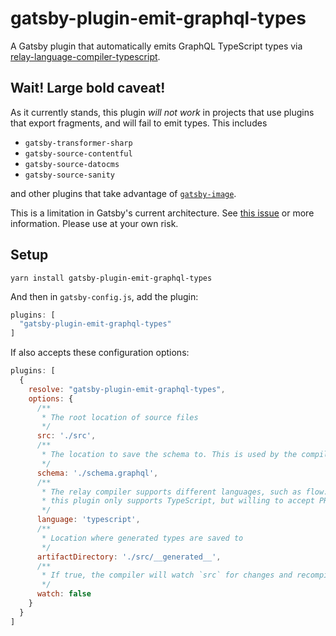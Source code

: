 # gatsby-plugin-emit-graphql-types

A Gatsby plugin that automatically emits GraphQL TypeScript types via [relay-language-compiler-typescript](https://github.com/relay-tools/relay-compiler-language-typescript).

## Wait! Large bold caveat!

As it currently stands, this plugin *will not work* in projects that use plugins that export fragments, and will fail to emit types. This includes
- `gatsby-transformer-sharp`
- `gatsby-source-contentful`
- `gatsby-source-datocms`
- `gatsby-source-sanity`

and other plugins that take advantage of [`gatsby-image`](https://www.gatsbyjs.org/packages/gatsby-image/#fragments).

This is a limitation in Gatsby's current architecture. See [this issue](https://github.com/graphql/graphiql/issues/612) or more information. Please use at your own risk.

## Setup

```
yarn install gatsby-plugin-emit-graphql-types
```

And then in `gatsby-config.js`, add the plugin:

```js
plugins: [
  "gatsby-plugin-emit-graphql-types"
]
```

If also accepts these configuration options:

```js
plugins: [
  {
    resolve: "gatsby-plugin-emit-graphql-types",
    options: {
      /**
       * The root location of source files
       */
      src: './src',
      /**
       * The location to save the schema to. This is used by the compiler to emit types
       */
      schema: './schema.graphql',
      /**
       * The relay compiler supports different languages, such as flow. Right now
       * this plugin only supports TypeScript, but willing to accept PRs.
       */
      language: 'typescript',
      /**
       * Location where generated types are saved to
       */
      artifactDirectory: './src/__generated__',
      /**
       * If true, the compiler will watch `src` for changes and recompile
       */
      watch: false
    }
  }
]

